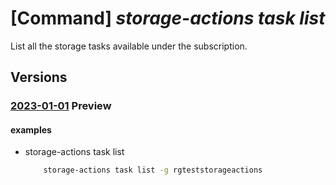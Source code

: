 # [Command] _storage-actions task list_

List all the storage tasks available under the subscription.

## Versions

### [2023-01-01](/Resources/mgmt-plane/L3N1YnNjcmlwdGlvbnMve30vcHJvdmlkZXJzL21pY3Jvc29mdC5zdG9yYWdlYWN0aW9ucy9zdG9yYWdldGFza3M=/2023-01-01.xml) **Preview**

<!-- mgmt-plane /subscriptions/{}/providers/microsoft.storageactions/storagetasks 2023-01-01 -->
<!-- mgmt-plane /subscriptions/{}/resourcegroups/{}/providers/microsoft.storageactions/storagetasks 2023-01-01 -->

#### examples

- storage-actions task list
    ```bash
        storage-actions task list -g rgteststorageactions
    ```
